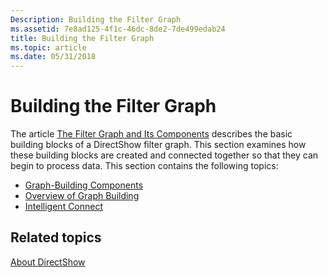 ```yaml
---
Description: Building the Filter Graph
ms.assetid: 7e8ad125-4f1c-46dc-8de2-7de499edab24
title: Building the Filter Graph
ms.topic: article
ms.date: 05/31/2018
---
```


# Building the Filter Graph

The article [The Filter Graph and Its Components](the-filter-graph-and-its-components.md) describes the basic building blocks of a DirectShow filter graph. This section examines how these building blocks are created and connected together so that they can begin to process data. This section contains the following topics:

-   [Graph-Building Components](graph-building-components.md)
-   [Overview of Graph Building](overview-of-graph-building.md)
-   [Intelligent Connect](intelligent-connect.md)

## Related topics

<dl> <dt>

[About DirectShow](about-directshow.md)
</dt> </dl>

 

 



